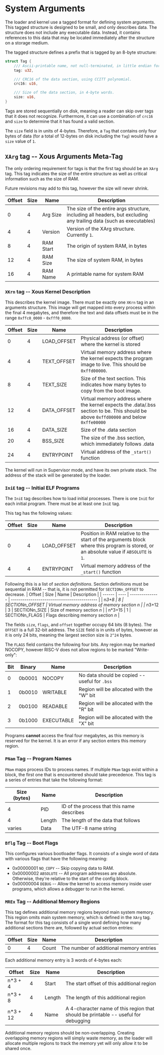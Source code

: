# System Arguments

The loader and kernel use a tagged format for defining system arguments. This tagged structure is designed to be small, and only describes data. The structure does not include any executable data. Instead, it contains references to this data that may be located immediately after the structure on a storage medium.

The tagged structure defines a prefix that is tagged by an 8-byte structure:

```rust
struct Tag {
    /// Ascii-printable name, not null-terminated, in little endian format.
    tag: u32,

    /// CRC16 of the data section, using CCITT polynomial.
    crc16: u16,

    /// Size of the data section, in 4-byte words.
    size: u16,
}
```

Tags are stored sequentially on disk, meaning a reader can skip over tags that it does not recognize. Furthermore, it can use a combination of `crc16` and `size` to determine that it has found a valid section.

The `size` field is in units of 4-bytes. Therefore, a `Tag` that contains only four bytes of data (for a total of 12-bytes on disk including the `Tag`) would have a `size` value of `1`.

## `XArg` tag -- Xous Arguments Meta-Tag

The only ordering requirement for tags is that the first tag should be an `XArg` tag. This tag indicates the size of the entire structure as well as critical information such as the size of RAM.

Future revisions may add to this tag, however the size will never shrink.


| Offset | Size | Name      | Description                                                                                                         |
| ------ | ---- | --------- | ------------------------------------------------------------------------------------------------------------------- |
| 0      | 4    | Arg Size  | The size of the entire args structure, including all headers, but excluding any trailing data (such as executables) |
| 4      | 4    | Version   | Version of the XArg structure.  Currently `1`.                                                                      |
| 8      | 4    | RAM Start | The origin of system RAM, in bytes                                                                                  |
| 12     | 4    | RAM Size  | The size of system RAM, in bytes                                                                                    |
| 16     | 4    | RAM Name  | A printable name for system RAM                                                                                     |

### `XKrn` tag -- Xous Kernel Description

This describes the kernel image.  There must be exactly one `XKrn` tag in an arguments structure.
This image will get mapped into every process within the final 4 megabytes, and therefore the text and data
offsets must be in the range `0xffc0_0000` - `0xfff0_0000`.

| Offset | Size | Name        | Description                                                                                                                              |
| ------ | ---- | ----------- | ---------------------------------------------------------------------------------------------------------------------------------------- |
| 0      | 4    | LOAD_OFFSET | Physical address (or offset) where the kernel is stored                                                                                  |
| 4      | 4    | TEXT_OFFSET | Virtual memory address where the kernel expects the program image to live.  This should be `0xffd00000`.                                 |
| 8      | 4    | TEXT_SIZE   | Size of the text section.  This indicates how many bytes to copy from the boot image.                                                    |
| 12     | 4    | DATA_OFFSET | Virtual memory address where the kernel expects the .data/.bss section to be.  This should be above `0xffd00000` and below  `0xffe00000` |
| 16     | 4    | DATA_SIZE   | Size of the .data section                                                                                                                |
| 20     | 4    | BSS_SIZE    | The size of the .bss section, which immediately follows .data                                                                            |
| 24     | 4    | ENTRYPOINT  | Virtual address of the `_start()` function                                                                                               |

The kernel will run in Supervisor mode, and have its own private stack. The address of the stack will be generated by the loader.

### `IniE` tag -- Initial ELF Programs

The `IniE` tag describes how to load initial processes.  There is one `IniE` for each initial program. There must be at least one `IniE` tag.

This tag has the following values:

| Offset | Size | Name        | Description                                                                                                                             |
| ------ | ---- | ----------- | --------------------------------------------------------------------------------------------------------------------------------------- |
| 0      | 4    | LOAD_OFFSET | Position in RAM relative to the start of the arguments  block where this program is stored, or an absolute value if `ABSOLUTE`  is `1`. |
| 4      | 4    | ENTRYPOINT  | Virtual memory address of the `_start()` function                                                                                       |

Following this is a list of *section definitions*. Section definitions must be sequential in RAM -- that is, it is not permitted for `SECTIONn_OFFSET` to decrease.
| Offset | Size | Name            | Description                                  |
| ------ | ---- | --------------- | -------------------------------------------- |
| n*3+8  | 8    | SECTIONn_OFFSET | Virtual memory address of memory section _n_ |
| n*3+12 | 3    | SECTIONn_SIZE   | Size of memory section _n_                   |
| n*3+15 | 1    | SECTIONn_FLAGS  | Flags describing memory section _n_          |

The fields `size`, `flags`, and `offset` together occupy 64 bits (8 bytes). The
`OFFSET` is a full 32-bit address.  The `SIZE` field is in units of
bytes, however as it is only 24 bits, meaning the largest section size
is `2^24` bytes.

The `FLAGS` field contains the following four bits.  Any region may be
marked NOCOPY, however RISC-V does not allow regions to be marked
"Write-only":

| Bit | Binary | Name       | Description                                   |
| --- | ------ | ---------- | --------------------------------------------- |
| 0   | 0b0001 | NOCOPY     | No data should be copied -- useful for `.bss` |
| 1   | 0b0010 | WRITABLE   | Region will be allocated with the "W" bit     |
| 2   | 0b0100 | READABLE   | Region will be allocated with the "R" bit     |
| 3   | 0b1000 | EXECUTABLE | Region will be allocated with the "X" bit     |

Programs **cannot** access the final four megabytes, as this memory
is reserved for the kernel. It is an error if any section enters this memory region.

### `PNam` Tag -- Program Names

`PNam` maps process IDs to process names. If multiple `PNam` tags exist
within a block, the first one that is encountered should take precedence.
This tag is a series of entries that take the following format:

| Size (bytes) | Name   | Description                                |
| ------------ | ------ | ------------------------------------------ |
| 4            | PID    | ID of the process that this name describes |
| 4            | Length | The length of the data that follows        |
| varies       | Data   | The UTF-8 name string                      |

### `Bflg` Tag -- Boot Flags

This configures various bootloader flags.  It consists of a single word
of data with various flags that have the following meaning:

* 0x00000001 `NO_COPY`  -- Skip copying data to RAM.
* 0x00000002 `ABSOLUTE` -- All program addresses are absolute.
  Otherwise, they're relative to the start of the config block.
* 0x00000004 `DEBUG`    -- Allow the kernel to access memory inside user
  programs, which allows a debugger to run in the kernel.

### `MREx` Tag -- Additional Memory Regions

This tag defines additional memory regions beyond main system memory. This region omits main system memory, which is defined in the `XArg` tag.
The format for this tag consists of a single word defining how many additional sections there are, followed by actual section entries:

| Offset | Size | Name  | Description                             |
| ------ | ---- | ----- | --------------------------------------- |
| 0      | 4    | Count | The number of additional memory entries |

Each additional memory entry is 3 words of 4-bytes each:

| Offset   | Size | Name   | Description                                                                        |
| -------- | ---- | ------ | ---------------------------------------------------------------------------------- |
| n*3 + 4  | 4    | Start  | The start offset of this additional region                                         |
| n*3 + 8  | 4    | Length | The length of this additional region                                               |
| n*3 + 12 | 4    | Name   | A 4-character name of this region that should be printable -- useful for debugging |

Additional memory regions should be non-overlapping. Creating overlapping memory regions will simply waste memory, as the loader will allocate multiple regions to track the memory yet will only allow it to be shared once.